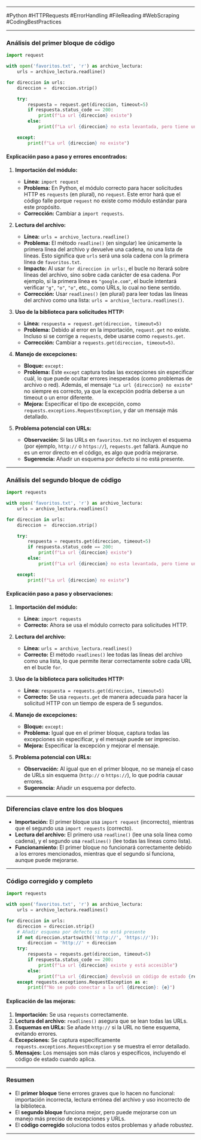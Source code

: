 
---

#Python #HTTPRequests #ErrorHandling #FileReading #WebScraping #CodingBestPractices

---
### **Análisis del primer bloque de código**


```python
import request

with open('favoritos.txt', 'r') as archivo_lectura:
    urls = archivo_lectura.readline()

for direccion in urls:
    direccion =  direccion.strip()

    try:
        respuesta = request.get(direccion, timeout=5)
        if respuesta.status_code == 200:
            print(f"La url {direccion} existe")
        else:
            print(f"La url {direccion} no esta levantada, pero tiene un codigo de estado")

    except:
        print(f"La url {direccion} no existe")
```

#### **Explicación paso a paso y errores encontrados:**

1. **Importación del módulo:**
   - **Línea:** `import request`
   - **Problema:** En Python, el módulo correcto para hacer solicitudes HTTP es `requests` (en plural), no `request`. Este error hará que el código falle porque `request` no existe como módulo estándar para este propósito.
   - **Corrección:** Cambiar a `import requests`.

2. **Lectura del archivo:**
   - **Línea:** `urls = archivo_lectura.readline()`
   - **Problema:** El método `readline()` (en singular) lee únicamente la primera línea del archivo y devuelve una cadena, no una lista de líneas. Esto significa que `urls` será una sola cadena con la primera línea de `favoritos.txt`.
   - **Impacto:** Al usar `for direccion in urls:`, el bucle no iterará sobre líneas del archivo, sino sobre cada carácter de esa cadena. Por ejemplo, si la primera línea es `"google.com"`, el bucle intentará verificar `"g"`, `"o"`, `"o"`, etc., como URLs, lo cual no tiene sentido.
   - **Corrección:** Usar `readlines()` (en plural) para leer todas las líneas del archivo como una lista: `urls = archivo_lectura.readlines()`.

3. **Uso de la biblioteca para solicitudes HTTP:**
   - **Línea:** `respuesta = request.get(direccion, timeout=5)`
   - **Problema:** Debido al error en la importación, `request.get` no existe. Incluso si se corrige a `requests`, debe usarse como `requests.get`.
   - **Corrección:** Cambiar a `requests.get(direccion, timeout=5)`.

4. **Manejo de excepciones:**
   - **Bloque:** `except:`
   - **Problema:** Este `except` captura todas las excepciones sin especificar cuál, lo que puede ocultar errores inesperados (como problemas de archivo o red). Además, el mensaje `"La url {direccion} no existe"` no siempre es correcto, ya que la excepción podría deberse a un timeout o un error diferente.
   - **Mejora:** Especificar el tipo de excepción, como `requests.exceptions.RequestException`, y dar un mensaje más detallado.

5. **Problema potencial con URLs:**
   - **Observación:** Si las URLs en `favoritos.txt` no incluyen el esquema (por ejemplo, `http://` o `https://`), `requests.get` fallará. Aunque no es un error directo en el código, es algo que podría mejorarse.
   - **Sugerencia:** Añadir un esquema por defecto si no está presente.

---

### **Análisis del segundo bloque de código**


```python
import requests

with open('favoritos.txt', 'r') as archivo_lectura:
    urls = archivo_lectura.readlines()

for direccion in urls:
    direccion =  direccion.strip()

    try:
        respuesta = requests.get(direccion, timeout=5)
        if respuesta.status_code == 200:
            print(f"La url {direccion} existe")
        else:
            print(f"La url {direccion} no esta levantada, pero tiene un codigo de estado")

    except:
        print(f"La url {direccion} no existe")
```

#### **Explicación paso a paso y observaciones:**

1. **Importación del módulo:**
   - **Línea:** `import requests`
   - **Correcto:** Ahora se usa el módulo correcto para solicitudes HTTP.

2. **Lectura del archivo:**
   - **Línea:** `urls = archivo_lectura.readlines()`
   - **Correcto:** El método `readlines()` lee todas las líneas del archivo como una lista, lo que permite iterar correctamente sobre cada URL en el bucle `for`.

3. **Uso de la biblioteca para solicitudes HTTP:**
   - **Línea:** `respuesta = requests.get(direccion, timeout=5)`
   - **Correcto:** Se usa `requests.get` de manera adecuada para hacer la solicitud HTTP con un tiempo de espera de 5 segundos.

4. **Manejo de excepciones:**
   - **Bloque:** `except:`
   - **Problema:** Igual que en el primer bloque, captura todas las excepciones sin especificar, y el mensaje puede ser impreciso.
   - **Mejora:** Especificar la excepción y mejorar el mensaje.

5. **Problema potencial con URLs:**
   - **Observación:** Al igual que en el primer bloque, no se maneja el caso de URLs sin esquema (`http://` o `https://`), lo que podría causar errores.
   - **Sugerencia:** Añadir un esquema por defecto.

---

### **Diferencias clave entre los dos bloques**

- **Importación:** El primer bloque usa `import request` (incorrecto), mientras que el segundo usa `import requests` (correcto).
- **Lectura del archivo:** El primero usa `readline()` (lee una sola línea como cadena), y el segundo usa `readlines()` (lee todas las líneas como lista).
- **Funcionamiento:** El primer bloque no funcionará correctamente debido a los errores mencionados, mientras que el segundo sí funciona, aunque puede mejorarse.

---

### **Código corregido y completo**


```python
import requests

with open('favoritos.txt', 'r') as archivo_lectura:
    urls = archivo_lectura.readlines()

for direccion in urls:
    direccion = direccion.strip()
    # Añadir esquema por defecto si no está presente
    if not direccion.startswith(('http://', 'https://')):
        direccion = 'http://' + direccion
    try:
        respuesta = requests.get(direccion, timeout=5)
        if respuesta.status_code == 200:
            print(f"La url {direccion} existe y está accesible")
        else:
            print(f"La url {direccion} devolvió un código de estado {respuesta.status_code}")
    except requests.exceptions.RequestException as e:
        print(f"No se pudo conectar a la url {direccion}: {e}")
```

#### **Explicación de las mejoras:**

1. **Importación:** Se usa `requests` correctamente.
2. **Lectura del archivo:** `readlines()` asegura que se lean todas las URLs.
3. **Esquemas en URLs:** Se añade `http://` si la URL no tiene esquema, evitando errores.
4. **Excepciones:** Se captura específicamente `requests.exceptions.RequestException` y se muestra el error detallado.
5. **Mensajes:** Los mensajes son más claros y específicos, incluyendo el código de estado cuando aplica.

---

### **Resumen**

- El **primer bloque** tiene errores graves que lo hacen no funcional: importación incorrecta, lectura errónea del archivo y uso incorrecto de la biblioteca.
- El **segundo bloque** funciona mejor, pero puede mejorarse con un manejo más preciso de excepciones y URLs.
- El **código corregido** soluciona todos estos problemas y añade robustez.

---

